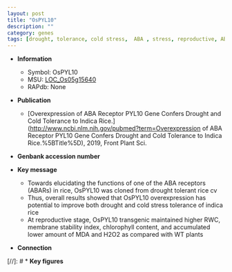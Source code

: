 ```yaml
---
layout: post
title: "OsPYL10"
description: ""
category: genes
tags: [drought, tolerance, cold stress,  ABA , stress, reproductive, ABA, stress tolerance]
---
```


* **Information**  
    + Symbol: OsPYL10  
    + MSU: [LOC_Os05g15640](http://rice.uga.edu/cgi-bin/ORF_infopage.cgi?orf=LOC_Os05g15640)  
    + RAPdb: None  

* **Publication**  
    + [Overexpression of ABA Receptor PYL10 Gene Confers Drought and Cold Tolerance to Indica Rice.](http://www.ncbi.nlm.nih.gov/pubmed?term=Overexpression of ABA Receptor PYL10 Gene Confers Drought and Cold Tolerance to Indica Rice.%5BTitle%5D), 2019, Front Plant Sci.

* **Genbank accession number**  

* **Key message**  
    + Towards elucidating the functions of one of the ABA receptors (ABARs) in rice, OsPYL10 was cloned from drought tolerant rice cv
    + Thus, overall results showed that OsPYL10 overexpression has potential to improve both drought and cold stress tolerance of indica rice
    + At reproductive stage, OsPYL10 transgenic maintained higher RWC, membrane stability index, chlorophyll content, and accumulated lower amount of MDA and H2O2 as compared with WT plants

* **Connection**  

[//]: # * **Key figures**  


